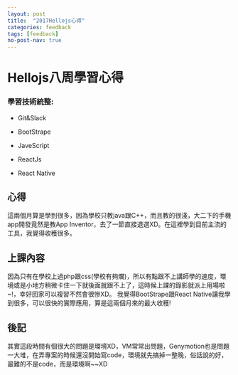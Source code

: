 ```yaml
---
layout: post
title:  "2017Hellojs心得"
categories: feedback
tags: [feedback]
no-post-nav: true
---
```


# Hellojs八周學習心得

### 學習技術統整:

- Git&Slack

- BootStrape 

- JaveScript

- ReactJs
- React Native

## 心得
這兩個月算是學到很多，因為學校只教java跟C++，而且教的很淺，大二下的手機app開發竟然是教App Inventor，去了一節直接退選XD。在這裡學到目前主流的工具，我覺得收穫很多。
## 上課內容
因為只有在學校上過php跟css(學校有夠爛)，所以有點跟不上講師學的速度，環境或是小地方稍微卡住一下就後面就跟不上了，這時候上課的錄影就派上用場啦~!，幸好回家可以複習不然會很慘XD。
我覺得BootStrape跟React Native讓我學到很多，可以很快的實際應用，算是這兩個月來的最大收穫!
## 後記
其實這段時間有個很大的問題是環境XD，VM常常出問題，Genymotion也是問題一大堆，在弄專案的時候還沒開始寫code，環境就先搞掉一整晚，俗話說的好，最難的不是code，而是環境啊~~XD